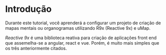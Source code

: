 # Introdução

Durante este tutorial, você aprenderá a configurar um projeto de criação de mapas mentais ou organogramas utilizando R9x (Reactive 9x) e uMap.

*Reactive 9x* é uma biblioteca reativa para criação de aplicações front end que assemelha-se a angular, react e vue. Porém, é muito mais simples que os três anteriormente citados.